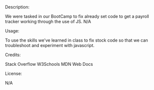 Description:

We were tasked in our BootCamp to fix already set code to get a payroll tracker working through the use of JS.
N/A

Usage:

To use the skills we've learned in class to fix stock code so that we can troubleshoot and experiment with javascript. 

Credits:

Stack Overflow W3Schools MDN Web Docs

License:

N/A